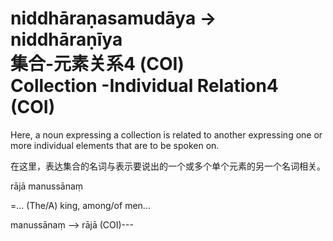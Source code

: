 # niddhāraṇasamudāya -> niddhāraṇīya<br>集合-元素关系4 (COI)<br> Collection -Individual Relation4 (COI)
Here, a noun expressing a collection is related to another expressing one or more individual elements that are to be spoken on.

 
在这里，表达集合的名词与表示要说出的一个或多个单个元素的另一个名词相关。

rājā manussānaṃ 

=... (The/A) king, among/of men...

manussānaṃ ——> rājā (COI)---